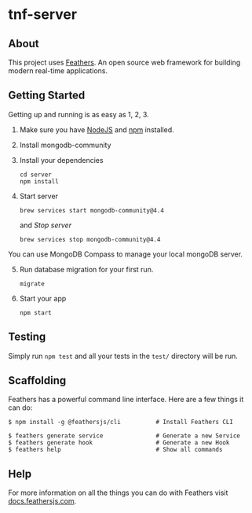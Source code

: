 # tnf-server

> 

## About

This project uses [Feathers](http://feathersjs.com). An open source web framework for building modern real-time applications.

## Getting Started

Getting up and running is as easy as 1, 2, 3.

1. Make sure you have [NodeJS](https://nodejs.org/) and [npm](https://www.npmjs.com/) installed.
2.  Install mongodb-community
3. Install your dependencies

    ```
    cd server
    npm install
    ```
4. Start server
    ```
    brew services start mongodb-community@4.4
    ```
   
    and *Stop server*
    ```
    brew services stop mongodb-community@4.4
    ```

  You can use MongoDB Compass to manage your local mongoDB server.

5. Run database migration for your first run.

   ```
   migrate 
   ```

6. Start your app

    ```
    npm start
    ```

## Testing

Simply run `npm test` and all your tests in the `test/` directory will be run.

## Scaffolding

Feathers has a powerful command line interface. Here are a few things it can do:

```
$ npm install -g @feathersjs/cli          # Install Feathers CLI

$ feathers generate service               # Generate a new Service
$ feathers generate hook                  # Generate a new Hook
$ feathers help                           # Show all commands
```

## Help

For more information on all the things you can do with Feathers visit [docs.feathersjs.com](http://docs.feathersjs.com).
